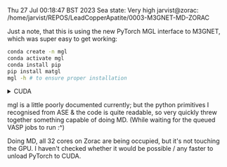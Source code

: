 Thu 27 Jul 00:18:47 BST 2023
Sea state: Very high
jarvist@zorac: /home/jarvist/REPOS/LeadCopperApatite/0003-M3GNET-MD-ZORAC

Just a note, that this is using the new PyTorch MGL interface to M3GNET, which
was super easy to get working:

```sh
conda create -n mgl
conda activate mgl
conda install pip
pip install matgl
mgl -h # to ensure proper installation
```

<details>
<summary>CUDA</summary>

For CUDA to work, you may also need to re-install the `dgl` package to an updated version, see [this page](https://www.dgl.ai/pages/start.html)

To force the reinstall, use flags like this:

```sh
pip install -U --force-reinstall -f https://data.dgl.ai/wheels/cu118/repo.html
```

</details>

mgl is a little poorly documented currently; but the python primitives
I recognised from ASE & the code is quite readable, so very quickly threw
together something capable of doing MD. 
(While waiting for the queued VASP jobs to run :^)

Doing MD, all 32 cores on Zorac are being occupied, but it's not touching the
GPU. I haven't checked whether it would be possible / any faster to unload
PyTorch to CUDA.


